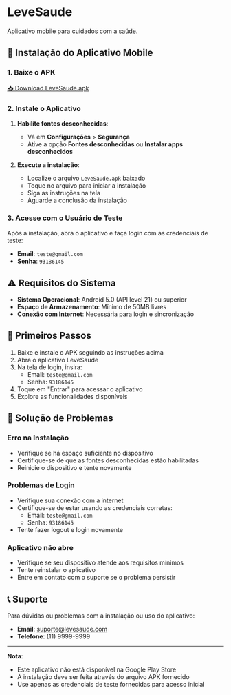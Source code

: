 # LeveSaude

Aplicativo mobile para cuidados com a saúde.

## 📱 Instalação do Aplicativo Mobile

### 1. Baixe o APK

[📥 Download LeveSaude.apk](./release/LeveSaude.apk)

### 2. Instale o Aplicativo

1. **Habilite fontes desconhecidas**:
   - Vá em **Configurações** > **Segurança**
   - Ative a opção **Fontes desconhecidas** ou **Instalar apps desconhecidos**

2. **Execute a instalação**:
   - Localize o arquivo `LeveSaude.apk` baixado
   - Toque no arquivo para iniciar a instalação
   - Siga as instruções na tela
   - Aguarde a conclusão da instalação

### 3. Acesse com o Usuário de Teste

Após a instalação, abra o aplicativo e faça login com as credenciais de teste:

- **Email**: `teste@gmail.com`
- **Senha**: `93186145`

## ⚠️ Requisitos do Sistema

- **Sistema Operacional**: Android 5.0 (API level 21) ou superior
- **Espaço de Armazenamento**: Mínimo de 50MB livres
- **Conexão com Internet**: Necessária para login e sincronização

## 🚀 Primeiros Passos

1. Baixe e instale o APK seguindo as instruções acima
2. Abra o aplicativo LeveSaude
3. Na tela de login, insira:
   - Email: `teste@gmail.com`
   - Senha: `93186145`
4. Toque em "Entrar" para acessar o aplicativo
5. Explore as funcionalidades disponíveis

## 🔧 Solução de Problemas

### Erro na Instalação

- Verifique se há espaço suficiente no dispositivo
- Certifique-se de que as fontes desconhecidas estão habilitadas
- Reinicie o dispositivo e tente novamente

### Problemas de Login

- Verifique sua conexão com a internet
- Certifique-se de estar usando as credenciais corretas:
  - Email: `teste@gmail.com`
  - Senha: `93186145`
- Tente fazer logout e login novamente

### Aplicativo não abre

- Verifique se seu dispositivo atende aos requisitos mínimos
- Tente reinstalar o aplicativo
- Entre em contato com o suporte se o problema persistir

## 📞 Suporte

Para dúvidas ou problemas com a instalação ou uso do aplicativo:

- **Email**: suporte@levesaude.com
- **Telefone**: (11) 9999-9999

---

**Nota**:

- Este aplicativo não está disponível na Google Play Store
- A instalação deve ser feita através do arquivo APK fornecido
- Use apenas as credenciais de teste fornecidas para acesso inicial

```

```
